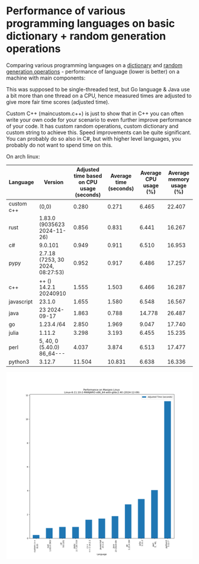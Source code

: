 # Performance of various programming languages on basic dictionary + random generation operations

Comparing various programming languages on a [dictionary](https://en.wikipedia.org/wiki/Associative_array) and [random generation operations](https://en.wikipedia.org/wiki/Linear_congruential_generator) - performance of language (lower is better) on a machine with main components:

This was supposed to be single-threaded test, but Go language & Java use a bit more than one thread on a CPU, hence measured times are adjusted to give more fair time scores (adjusted time).

Custom C++ (maincustom.c++) is just to show that in C++ you can often write your own code for your scenario to even further improve performance of your code. It has custom random operations, custom dictionary and custom string to achieve this. Speed improvements can be quite significant. You can probably do so also in C#, but with higher level languages, you probably do not want to spend time on this.

On arch linux:

|  Language  |              Version               | Adjusted time based on CPU usage (seconds) | Average time (seconds) | Average CPU usage (%) | Average memory usage (%) |
|----------------------|-------------------------------------------------|--------------------------------------------|------------------------|---------------------------|------------------------------|
| custom c++ |               (0,0)                |                   0.280                    |         0.271          |           6.465           |            22.407            |
|    rust    |     1.83.0 (9035623 2024-11-26)    |                   0.856                    |         0.831          |           6.441           |            16.267            |
|     c#     |              9.0.101               |                   0.949                    |         0.911          |           6.510           |            16.953            |
|    pypy    |  2.7.18 (7253,  30 2024, 08:27:53) |                   0.952                    |         0.917          |           6.486           |            17.257            |
|    c++     |       ++ () 14.2.1 20240910        |                   1.555                    |         1.503          |           6.466           |            16.287            |
| javascript |               23.1.0               |                   1.655                    |         1.580          |           6.548           |            16.567            |
|    java    |            23 2024-09-17           |                   1.863                    |         0.788          |           14.778          |            26.487            |
|     go     |              1.23.4 /64            |                   2.850                    |         1.969          |           9.047           |            17.740            |
|   julia    |                1.11.2              |                   3.298                    |         3.193          |           6.455           |            15.235            |
|    perl    |    5,  40,  0 (5.40.0)   86_64---  |                   4.037                    |         3.874          |           6.513           |            17.477            |
|  python3   |               3.12.7               |                   11.504                   |         10.831         |           6.638           |            16.336            |

![comp](./images/perfcomp_final_manjaro.png)
